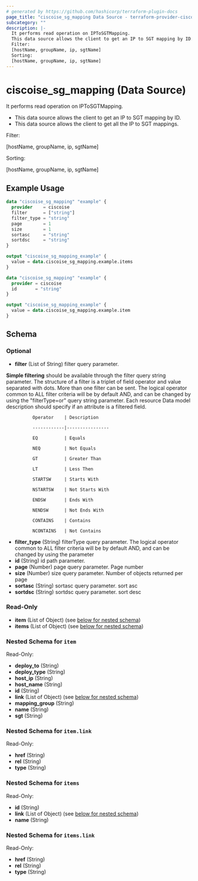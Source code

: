 ```yaml
---
# generated by https://github.com/hashicorp/terraform-plugin-docs
page_title: "ciscoise_sg_mapping Data Source - terraform-provider-ciscoise"
subcategory: ""
description: |-
  It performs read operation on IPToSGTMapping.
  This data source allows the client to get an IP to SGT mapping by ID.This data source allows the client to get all the IP to SGT mappings.
  Filter:
  [hostName, groupName, ip, sgtName]
  Sorting:
  [hostName, groupName, ip, sgtName]
---
```


# ciscoise_sg_mapping (Data Source)

It performs read operation on IPToSGTMapping.

- This data source allows the client to get an IP to SGT mapping by ID.
- This data source allows the client to get all the IP to SGT mappings.

Filter:

[hostName, groupName, ip, sgtName]


Sorting:

[hostName, groupName, ip, sgtName]

## Example Usage

```terraform
data "ciscoise_sg_mapping" "example" {
  provider    = ciscoise
  filter      = ["string"]
  filter_type = "string"
  page        = 1
  size        = 1
  sortasc     = "string"
  sortdsc     = "string"
}

output "ciscoise_sg_mapping_example" {
  value = data.ciscoise_sg_mapping.example.items
}

data "ciscoise_sg_mapping" "example" {
  provider = ciscoise
  id       = "string"
}

output "ciscoise_sg_mapping_example" {
  value = data.ciscoise_sg_mapping.example.item
}
```

<!-- schema generated by tfplugindocs -->
## Schema

### Optional

- **filter** (List of String) filter query parameter. 

**Simple filtering** should be available through the filter query string parameter. The structure of a filter is
a triplet of field operator and value separated with dots. More than one filter can be sent. The logical operator
common to ALL filter criteria will be by default AND, and can be changed by using the "filterType=or" query
string parameter. Each resource Data model description should specify if an attribute is a filtered field.



              Operator    | Description 

              ------------|----------------

              EQ          | Equals 

              NEQ         | Not Equals 

              GT          | Greater Than 

              LT          | Less Then 

              STARTSW     | Starts With 

              NSTARTSW    | Not Starts With 

              ENDSW       | Ends With 

              NENDSW      | Not Ends With 

              CONTAINS	  | Contains 

              NCONTAINS	  | Not Contains
- **filter_type** (String) filterType query parameter. The logical operator common to ALL filter criteria will be by default AND, and can be changed by using the parameter
- **id** (String) id path parameter.
- **page** (Number) page query parameter. Page number
- **size** (Number) size query parameter. Number of objects returned per page
- **sortasc** (String) sortasc query parameter. sort asc
- **sortdsc** (String) sortdsc query parameter. sort desc

### Read-Only

- **item** (List of Object) (see [below for nested schema](#nestedatt--item))
- **items** (List of Object) (see [below for nested schema](#nestedatt--items))

<a id="nestedatt--item"></a>
### Nested Schema for `item`

Read-Only:

- **deploy_to** (String)
- **deploy_type** (String)
- **host_ip** (String)
- **host_name** (String)
- **id** (String)
- **link** (List of Object) (see [below for nested schema](#nestedobjatt--item--link))
- **mapping_group** (String)
- **name** (String)
- **sgt** (String)

<a id="nestedobjatt--item--link"></a>
### Nested Schema for `item.link`

Read-Only:

- **href** (String)
- **rel** (String)
- **type** (String)



<a id="nestedatt--items"></a>
### Nested Schema for `items`

Read-Only:

- **id** (String)
- **link** (List of Object) (see [below for nested schema](#nestedobjatt--items--link))
- **name** (String)

<a id="nestedobjatt--items--link"></a>
### Nested Schema for `items.link`

Read-Only:

- **href** (String)
- **rel** (String)
- **type** (String)


